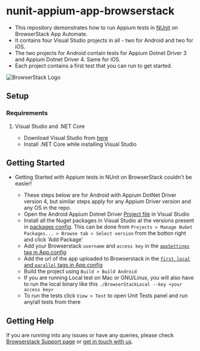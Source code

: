 # nunit-appium-app-browserstack

 - This repository demonstrates how to run Appium tests in [NUnit](https://nunit.org/) on BrowserStack App Automate.
 - It contains four Visual Studio projects in all - two for Android and two for iOS.
 - The two projects for Android contain tests for Appium Dotnet Driver 3 and Appium Dotnet Driver 4. Same for iOS.
 - Each project contains a first test that you can run to get started.

![BrowserStack Logo](https://d98b8t1nnulk5.cloudfront.net/production/images/layout/logo-header.png?1469004780)

## Setup

### Requirements

1. Visual Studio and .NET Core

    - Download Visual Studio from [here](https://visualstudio.microsoft.com/)
    - Install .NET Core while installing Visual Studio

## Getting Started

- Getting Started with Appium tests in NUnit on BrowserStack couldn't be easier!

    - These steps below are for Android with Appium DotNet Driver version 4, but similar steps apply for any Appium Driver version and any OS in the repo.
    - Open the Android Appium Dotnet Driver [Project file](https://github.com/gshah30/nunit-appium-app-browserstack/blob/master/android/appium_dotnet_driver_4_examples/android.csproj) in Visual Studio
    - Install all the Nuget packages in Visual Studio at the versions present in [packages config](https://github.com/gshah30/nunit-appium-app-browserstack/blob/master/android/appium_dotnet_driver_4_examples/packages.config). This can be done from   `Projects > Manage NuGet Packages... > Browse tab > Select version` from the botton right and click 'Add Package'
    - Add your Browserstack `username` and `access key` in the [`appSettings` tag in App.config](https://github.com/gshah30/nunit-appium-app-browserstack/blob/master/android/appium_dotnet_driver_4_examples/App.config)
    - Add the url of the app uploaded to Browserstack in the [`first`, `local` and `parallel` tags in App.config](https://github.com/gshah30/nunit-appium-app-browserstack/blob/master/android/appium_dotnet_driver_4_examples/App.config)
    - Build the project using `Build > Build Android`
    - If you are running Local test on Mac or GNU/Linux, you will also have to run the local binary like this `./BrowserStackLocal --key <your access key>`
    - To run the tests click `View > Test` to open Unit Tests panel and run any/all tests from there

## Getting Help

If you are running into any issues or have any queries, please check [Browserstack Support page](https://www.browserstack.com/support/app-automate) or [get in touch with us](https://www.browserstack.com/contact?ref=help).
